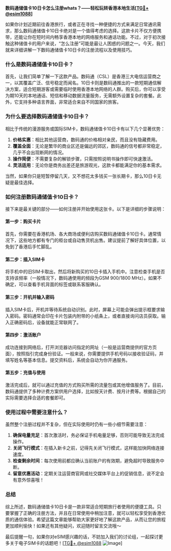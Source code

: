 **数码通储值卡10日卡怎么注册whats？——轻松玩转香港本地生活[[TG💪+ @esim1088](https://t.me/s/esim1088)]**

如果你计划近期前往香港旅行，或者正在寻找一种便捷的方式来满足日常通讯需求，那么数码通储值卡10日卡绝对是一个值得考虑的选择。这款卡片不仅方便携带，还能让你在短时间内畅享香港本地的网络服务和通话功能。不过，对于初次接触这种储值卡的用户来说，“怎么注册”可能是最让人困惑的问题之一。今天，我们就来详细讲解一下数码通储值卡10日卡的注册流程以及使用技巧。

### **什么是数码通储值卡10日卡？**

首先，让我们简单了解一下这款产品。数码通（CSL）是香港三大电信运营商之一，以其覆盖广泛、信号稳定而闻名。10日卡则是数码通推出的一款短期通信解决方案，适合短期游客或需要临时使用香港本地网络的人群。购买后，你可以享受为期10天的本地通话、短信和移动数据流量服务，无需额外设置复杂的套餐。此外，它支持多种语言界面，非常适合来自不同国家的旅客。

### **为什么要选择数码通储值卡10日卡？**

相比于传统的漫游服务或国际SIM卡，数码通储值卡10日卡有以下几个显著优势：

1. **价格实惠**：相比其他运营商，数码通的价格相对亲民，而且没有隐藏费用。
2. **覆盖全面**：无论是繁华的商业区还是偏远的郊区，数码通的信号都非常稳定，几乎不会出现断网的情况。
3. **操作简便**：不需要复杂的解锁步骤，只需按照说明书操作即可快速激活。
4. **灵活适用**：无论你是商务出差还是旅游观光，这款卡都能满足你的基本需求。

当然，如果你只是短暂停留几天，又不想花太多钱买一张长期卡，那么10日卡无疑是最佳选择。

### **如何注册数码通储值卡10日卡？**

接下来是最关键的部分——如何注册并开始使用这张卡。以下是详细的步骤说明：

#### **第一步：购买卡片**
首先，你需要在香港机场、各大商场或便利店购买数码通储值卡10日卡。通常情况下，这些地方都有专门的柜台或自动售货机出售。建议提前了解好具体位置，以免到了香港后手忙脚乱。

#### **第二步：插入SIM卡**
将手机中的旧SIM卡取出，然后将新购买的10日卡插入手机中。注意检查手机是否支持该频率（一般情况下，数码通使用的频段为GSM 900/1800 MHz）。如果不确定，可以查看手机背面的标签或联系客服确认。

#### **第三步：开机并输入密码**
插入SIM卡后，开机并等待系统自动识别。此时，屏幕上可能会弹出提示框要求输入密码。密码通常会印在卡片包装内附带的小纸条上，或者直接询问店员获取。输入正确密码后，设备就能正常联网了。

#### **第四步：激活账户**
成功连接到网络后，打开浏览器访问指定的网址（一般是运营商提供的官方页面），按照指引完成身份验证。一般来说，你需要提供手机号码以接收验证码，并填写姓名等基本信息。提交资料后，系统会自动为你开通服务。

#### **第五步：充值与使用**
激活完成后，就可以通过充值的方式购买所需的流量包或其他增值服务了。目前，数码通提供了多种计费方案供用户选择，比如按天计费、按月计费等。根据自己的实际需要选择合适的套餐即可。

### **使用过程中需要注意什么？**

虽然整个注册过程并不复杂，但在实际使用时仍有一些小细节需要注意：

1. **确保电量充足**：首次激活时，务必保证手机电量足够，否则可能导致无法完成操作。
2. **关闭飞行模式**：在插入新卡之前，记得先关闭飞行模式，这样能加快网络连接速度。
3. **检查剩余时间**：每次使用前都应确认当前账户的有效期，避免超时导致服务中断。
4. **留意优惠活动**：定期关注运营商官网或社交媒体平台上的促销信息，说不定会有意外惊喜哦！

### **总结**

综上所述，数码通储值卡10日卡是一款非常适合短期旅行者使用的便捷工具。只要掌握了正确的注册方法，并且在日常使用中稍加注意，就可以轻松享受到香港优质的通信体验。希望这篇文章能够帮助大家更好地了解这款产品，从而让您的旅程更加顺利愉快！如果还有其他疑问，欢迎随时留言交流哦～

最后提醒一句，如果你对eSIM感兴趣的话，不妨加入我们的讨论组，一起探讨更多关于电子SIM卡的话题吧！[[TG💪+ @esim1088](https://t.me/s/esim1088) ![Image](https://i.postimg.cc/4NQfJmqS/Snipaste-2025-05-13-00-14-12.png)]